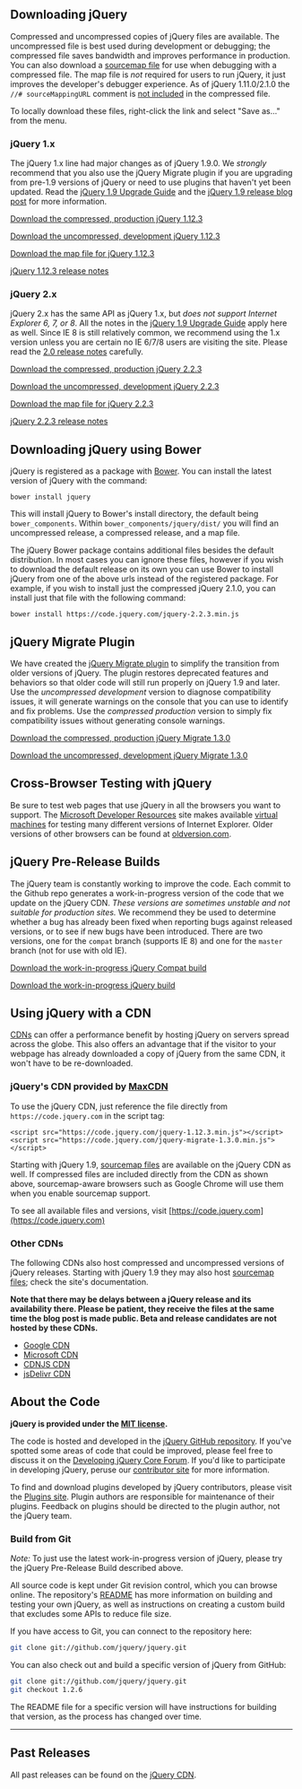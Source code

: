 <script>{
	"title": "Download jQuery",
	"customFields": [
		{ "key": "hide_title", "value": 1 }
	]
}</script>

## Downloading jQuery

Compressed and uncompressed copies of jQuery files are available. The uncompressed file is best used during development or debugging; the compressed file saves bandwidth and improves performance in production.
You can also download a [sourcemap file](http://www.html5rocks.com/en/tutorials/developertools/sourcemaps/) for use when debugging with a compressed file.
The map file is _not_ required for users to run jQuery, it just improves the developer's debugger experience.
As of jQuery 1.11.0/2.1.0 the `//# sourceMappingURL` comment is [not included](https://blog.jquery.com/2014/01/24/jquery-1-11-and-2-1-released/) in the compressed file.

To locally download these files, right-click the link and select "Save as..." from the menu.

### jQuery 1.x

The jQuery 1.x line had major changes as of jQuery 1.9.0. We _strongly_
recommend that you also use the jQuery Migrate plugin if you are upgrading from
pre-1.9 versions of jQuery or need to use plugins that haven't yet been updated.
Read the [jQuery 1.9 Upgrade Guide](https://jquery.com/upgrade-guide/1.9/)
and the [jQuery 1.9 release blog post](https://blog.jquery.com/2013/01/15/jquery-1-9-final-jquery-2-0-beta-migrate-final-released/)
for more information.

<a href="https://code.jquery.com/jquery-1.12.3.min.js" download>Download the compressed, production jQuery 1.12.3</a>

<a href="https://code.jquery.com/jquery-1.12.3.js" download>Download the uncompressed, development jQuery 1.12.3</a>

<a href="https://code.jquery.com/jquery-1.12.3.min.map" download>Download the map file for jQuery 1.12.3</a>

[jQuery 1.12.3 release
notes](https://blog.jquery.com/2016/04/05/jquery-1-11-3-and-2-2-3-released/)

### jQuery 2.x

jQuery 2.x has the same API as jQuery 1.x, but _does not support Internet Explorer 6, 7, or 8_.
All the notes in the [jQuery 1.9 Upgrade Guide](https://jquery.com/upgrade-guide/1.9/) apply here as well.
Since IE 8 is still relatively common, we recommend using the 1.x version unless you
are certain no IE 6/7/8 users are visiting the site.
Please read the [2.0 release notes](https://blog.jquery.com/2013/04/18/jquery-2-0-released/) carefully.

<a href="https://code.jquery.com/jquery-2.2.3.min.js" download>Download the compressed, production jQuery 2.2.3</a>

<a href="https://code.jquery.com/jquery-2.2.3.js" download>Download the uncompressed, development jQuery 2.2.3</a>

<a href="https://code.jquery.com/jquery-2.2.3.min.map" download>Download the map file for jQuery 2.2.3</a>

[jQuery 2.2.3 release
notes](https://blog.jquery.com/2016/04/05/jquery-1-11-3-and-2-2-3-released/)

## Downloading jQuery using Bower
jQuery is registered as a package with [Bower](http://bower.io). You can install the latest version of jQuery with the command:
```
bower install jquery
```
This will install jQuery to Bower's install directory, the default being `bower_components`. Within `bower_components/jquery/dist/` you will find an uncompressed release, a compressed release, and a map file.

The jQuery Bower package contains additional files besides the default distribution. In most cases you can ignore these files, however if you wish to download the default release on its own you can use Bower to install jQuery from one of the above urls instead of the registered package. For example, if you wish to install just the compressed jQuery 2.1.0, you can install just that file with the following command:
```
bower install https://code.jquery.com/jquery-2.2.3.min.js
```

## jQuery Migrate Plugin

We have created the [jQuery Migrate plugin](https://github.com/jquery/jquery-migrate/#readme)
to simplify the transition from older versions of jQuery. The plugin restores deprecated features and behaviors so that older code will still run properly on jQuery 1.9 and later. Use the _uncompressed development_ version to diagnose compatibility issues, it will generate warnings on the console that you can use to identify and fix problems. Use the _compressed production_ version to simply fix compatibility issues without generating console warnings.

<a href="https://code.jquery.com/jquery-migrate-1.3.0.min.js" download>Download the compressed, production jQuery Migrate 1.3.0</a>

<a href="https://code.jquery.com/jquery-migrate-1.3.0.js" download>Download the uncompressed, development jQuery Migrate 1.3.0</a>

## Cross-Browser Testing with jQuery

Be sure to test web pages that use jQuery in all the browsers you want to support. The [Microsoft Developer Resources](https://developer.microsoft.com/en-us/microsoft-edge/) site makes available [virtual machines](https://developer.microsoft.com/en-us/microsoft-edge/tools/vms/) for testing many different versions of Internet Explorer. Older versions of other browsers can be found at [oldversion.com](http://oldversion.com/).

## jQuery Pre-Release Builds

The jQuery team is constantly working to improve the code. Each commit to the Github repo generates a work-in-progress version of the code that we update on the jQuery CDN. _These versions are sometimes unstable and not suitable for production sites._ We recommend they be used to determine whether a bug has already been fixed when reporting bugs against released versions, or to see if new bugs have been introduced. There are two versions, one for the `compat` branch (supports IE 8) and one for the `master` branch (not for use with old IE).

<a href="https://code.jquery.com/jquery-compat-git.js" download>Download the work-in-progress jQuery Compat build</a>

<a href="https://code.jquery.com/jquery-git.js" download>Download the work-in-progress jQuery build</a>

## Using jQuery with a CDN

[CDNs](https://en.wikipedia.org/wiki/Content_delivery_network) can offer a performance benefit by hosting jQuery on servers spread across the globe. This also offers an advantage that
if the visitor to your webpage has already downloaded a copy of jQuery from the same CDN, it won't have to be re-downloaded.

### jQuery's CDN provided by [MaxCDN](https://www.maxcdn.com)

To use the jQuery CDN, just reference the file directly from `https://code.jquery.com` in the script tag:
```
<script src="https://code.jquery.com/jquery-1.12.3.min.js"></script>
<script src="https://code.jquery.com/jquery-migrate-1.3.0.min.js"></script>
```

Starting with jQuery 1.9, [sourcemap files](https://blog.jquery.com/2013/01/09/jquery-1-9-rc1-and-migrate-rc1-released/#sourcemaps) are available on the jQuery CDN as well. If compressed files are included directly from the CDN as shown above, sourcemap-aware browsers such as Google Chrome will use them when you enable sourcemap support.

To see all available files and versions, visit [https://code.jquery.com](https://code.jquery.com)

### Other CDNs

The following CDNs also host compressed and uncompressed versions of jQuery releases. Starting with jQuery 1.9 they may also host [sourcemap files](https://blog.jquery.com/2013/01/09/jquery-1-9-rc1-and-migrate-rc1-released/#sourcemaps); check the site's documentation.

**Note that there may be delays between a jQuery release and its availability there. Please be patient, they receive the files at the same time the blog post is made public. Beta and release candidates are not hosted by these CDNs.**

* [Google CDN](https://developers.google.com/speed/libraries/devguide#jquery)
* [Microsoft CDN](https://www.asp.net/ajax/cdn#jQuery_Releases_on_the_CDN_0)
* [CDNJS CDN](https://cdnjs.com/libraries/jquery/)
* [jsDelivr CDN](https://www.jsdelivr.com/#!jquery)

## About the Code

**jQuery is provided under the <a href="https://jquery.org/license/">MIT license</a>.**

The code is hosted and developed in the [jQuery GitHub repository](https://github.com/jquery/jquery). If you've spotted some areas of code that could be improved, please feel free to discuss it on the [Developing jQuery Core Forum](https://forum.jquery.com/developing-jquery-core). If you'd like to participate in developing jQuery, peruse our [contributor site](https://contribute.jquery.org) for more information.

To find and download plugins developed by jQuery contributors, please visit the <a href="https://plugins.jquery.com/">Plugins site</a>. Plugin authors are responsible for maintenance of their plugins. Feedback on plugins should be directed to the plugin author, not the jQuery team.

### Build from Git

*Note:* To just use the latest work-in-progress version of jQuery, please try the jQuery Pre-Release Build described above.

All source code is kept under Git revision control, which you can browse online. The repository's <a href="https://github.com/jquery/jquery/blob/master/README.md">README</a> has more information on building and testing your own jQuery, as well as instructions on creating a custom build that excludes some APIs to reduce file size.

If you have access to Git, you can connect to the repository here:

``` bash
git clone git://github.com/jquery/jquery.git
```

You can also check out and build a specific version of jQuery from GitHub:

``` bash
git clone git://github.com/jquery/jquery.git
git checkout 1.2.6
```

The README file for a specific version will have instructions for building that version, as the process has changed over time.

***

## Past Releases

All past releases can be found on the [jQuery CDN](https://code.jquery.com).

